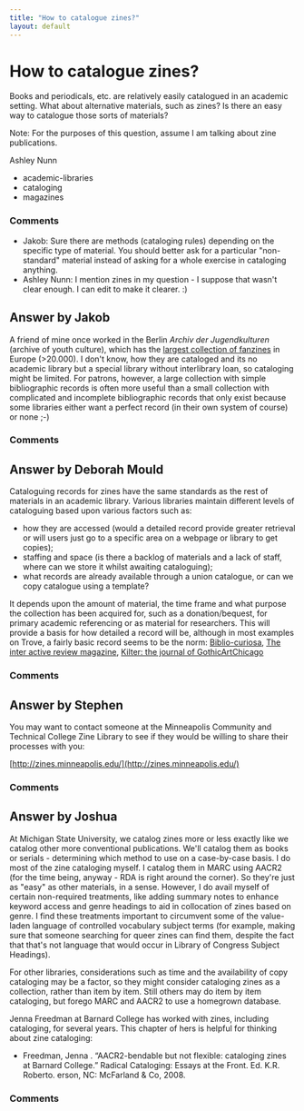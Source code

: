 ```yaml
---
title: "How to catalogue zines?"
layout: default
---
```

How to catalogue zines?
=====================
Books and periodicals, etc. are relatively easily catalogued in an
academic setting. What about alternative materials, such as zines? Is
there an easy way to catalogue those sorts of materials?

Note: For the purposes of this question, assume I am talking about zine
publications.

Ashley Nunn

<ul class="tags"><li class="tag">academic-libraries</li><li class="tag">cataloging</li><li class="tag">magazines</li></ul>

### Comments ###
* Jakob: Sure there are methods (cataloging rules) depending on the specific type
of material. You should better ask for a particular "non-standard"
material instead of asking for a whole exercise in cataloging anything.
* Ashley Nunn: I mention zines in my question - I suppose that wasn't clear enough. I
can edit to make it clearer. :)


Answer by Jakob
----------------
A friend of mine once worked in the Berlin *Archiv der Jugendkulturen*
(archive of youth culture), which has the [largest collection of
fanzines](http://www.jugendkulturen.de/fanzine-bestand.html) in Europe
(\>20.000). I don't know, how they are cataloged and its no academic
library but a special library without interlibrary loan, so cataloging
might be limited. For patrons, however, a large collection with simple
bibliographic records is often more useful than a small collection with
complicated and incomplete bibliographic records that only exist because
some libraries either want a perfect record (in their own system of
course) or none ;-)

### Comments ###

Answer by Deborah Mould
----------------
Cataloguing records for zines have the same standards as the rest of
materials in an academic library. Various libraries maintain different
levels of cataloguing based upon various factors such as:

-   how they are accessed (would a detailed record provide greater
    retrieval or will users just go to a specific area on a webpage or
    library to get copies);
-   staffing and space (is there a backlog of materials and a lack of
    staff, where can we store it whilst awaiting cataloguing);
-   what records are already available through a union catalogue, or can
    we copy catalogue using a template?

It depends upon the amount of material, the time frame and what purpose
the collection has been acquired for, such as a donation/bequest, for
primary academic referencing or as material for researchers. This will
provide a basis for how detailed a record will be, although in most
examples on Trove, a fairly basic record seems to be the norm:
[Biblio-curiosa](http://trove.nla.gov.au/work/152751668?q=biblio-curiosa&c=article&versionId=166473085),
[The inter active review
magazine](http://trove.nla.gov.au/work/28255657?q=inter+active+review+magazine&c=article&versionId=34206901),
[Kilter: the journal of
GothicArtChicago](http://trove.nla.gov.au/work/26281097?q=kilter+gothicartchicago&c=article&versionId=31661415)

### Comments ###

Answer by Stephen
----------------
You may want to contact someone at the Minneapolis Community and
Technical College Zine Library to see if they would be willing to share
their processes with you:

[http://zines.minneapolis.edu/](http://zines.minneapolis.edu/)

### Comments ###

Answer by Joshua
----------------
At Michigan State University, we catalog zines more or less exactly like
we catalog other more conventional publications. We'll catalog them as
books or serials - determining which method to use on a case-by-case
basis. I do most of the zine cataloging myself. I catalog them in MARC
using AACR2 (for the time being, anyway - RDA is right around the
corner). So they're just as "easy" as other materials, in a sense.
However, I do avail myself of certain non-required treatments, like
adding summary notes to enhance keyword access and genre headings to aid
in collocation of zines based on genre. I find these treatments
important to circumvent some of the value-laden language of controlled
vocabulary subject terms (for example, making sure that someone
searching for queer zines can find them, despite the fact that that's
not language that would occur in Library of Congress Subject Headings).

For other libraries, considerations such as time and the availability of
copy cataloging may be a factor, so they might consider cataloging zines
as a collection, rather than item by item. Still others may do item by
item cataloging, but forego MARC and AACR2 to use a homegrown database.

Jenna Freedman at Barnard College has worked with zines, including
cataloging, for several years. This chapter of hers is helpful for
thinking about zine cataloging:

-   Freedman, Jenna . “AACR2-bendable but not flexible: cataloging zines
    at Barnard College.” Radical Cataloging: Essays at the Front. Ed.
    K.R. Roberto. erson, NC: McFarland & Co, 2008.


### Comments ###

